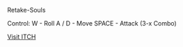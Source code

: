 Retake-Souls

Control:
W - Roll
A / D - Move
SPACE - Attack (3-x Combo)


[Visit ITCH](https://vernikoff.itch.io/retake-souls)
